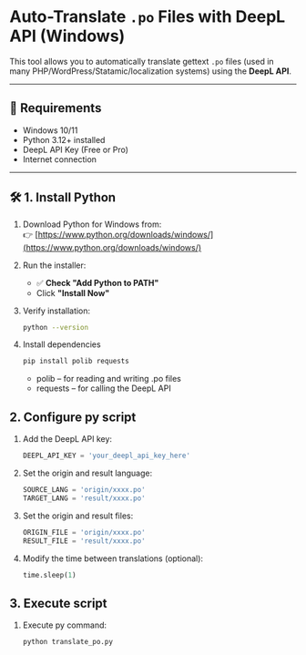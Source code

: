 # Auto-Translate `.po` Files with DeepL API (Windows)

This tool allows you to automatically translate gettext `.po` files (used in many PHP/WordPress/Statamic/localization systems) using the **DeepL API**.

---

## 🧩 Requirements

- Windows 10/11
- Python 3.12+ installed
- DeepL API Key (Free or Pro)
- Internet connection

---

## 🛠️ 1. Install Python

1. Download Python for Windows from:  
    👉 [https://www.python.org/downloads/windows/](https://www.python.org/downloads/windows/)

2. Run the installer:
   - ✅ **Check "Add Python to PATH"**
   - Click **"Install Now"**

3. Verify installation:
   ```bash
   python --version
   ```

4. Install dependencies
    ```bash
    pip install polib requests
    ```

    - polib – for reading and writing .po files
    - requests – for calling the DeepL API

## 2. Configure py script

1. Add the DeepL API key:
    ```python
    DEEPL_API_KEY = 'your_deepl_api_key_here'
    ```

2. Set the origin and result language:
    ```python
    SOURCE_LANG = 'origin/xxxx.po'
    TARGET_LANG = 'result/xxxx.po'
    ```

3. Set the origin and result files:
    ```python
    ORIGIN_FILE = 'origin/xxxx.po'
    RESULT_FILE = 'result/xxxx.po'
    ```

4. Modify the time between translations (optional):
    ```python
    time.sleep(1)
    ```

## 3. Execute script

1. Execute py command: 

    ```bash
    python translate_po.py
    ```